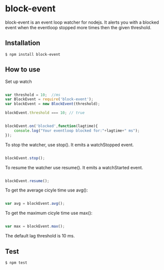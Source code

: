 # block-event
block-event is an event loop watcher for nodejs. It alerts you with a blocked event when the eventloop stopped more times then the given threshold.

## Installation

```
$ npm install block-event
```

## How to use

Set up watch

```javascript

var threshold = 10;  //ms
var BlockEvent = require('block-event');
var blockEvent = new BlockEvent(threshold);

blockEvent.threshold === 10; // true


blockEvent.on('blocked',function(lagtime){
    console.log("Your eventloop blocked for:"+lagtime+" ms");
});

```

To stop the watcher, use stop(). It emits a watchStopped event.

```javascript

blockEvent.stop();
```

To resume the watcher use resume(). It emits a watchStarted event.

```javascript

blockEvent.resume();
```

To get the average cicyle time use avg():

```javascript

var avg = blockEvent.avg();
```

To get the maximum cicyle time use max():

```javascript

var max = blockEvent.max();

```

The default lag threshold is 10 ms.

## Test

```
$ npm test
```


